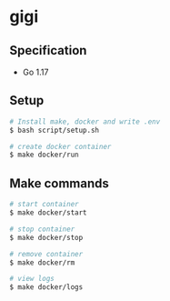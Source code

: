 # gigi

## Specification

- Go 1.17

## Setup

```bash
# Install make, docker and write .env
$ bash script/setup.sh

# create docker container
$ make docker/run
```

## Make commands

```bash
# start container
$ make docker/start

# stop container
$ make docker/stop

# remove container
$ make docker/rm

# view logs
$ make docker/logs
```
